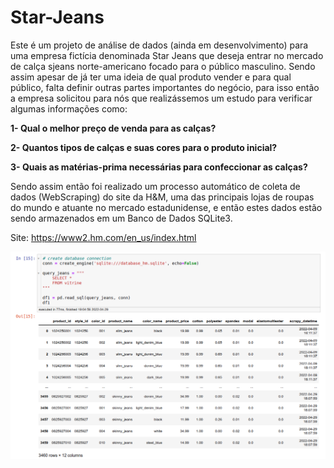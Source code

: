 # Star-Jeans

Este é um projeto de análise de dados (ainda em desenvolvimento) para uma empresa fictícia denominada Star Jeans que deseja entrar no mercado de calça sjeans norte-americano focado para o público masculino. Sendo assim apesar de já ter uma ideia de qual produto vender e para qual público, falta definir outras partes importantes do negócio, para isso então a empresa solicitou para nós que realizássemos um estudo para verificar algumas informações como:

**1- Qual o melhor preço de venda para as calças?**

**2- Quantos tipos de calças e suas cores para o produto inicial?**

**3- Quais as matérias-prima necessárias para confeccionar as calças?**

Sendo assim então foi realizado um processo automático de coleta de dados (WebScraping) do site da H&M, uma das principais lojas de roupas do mundo e atuante no mercado estadunidense, e então estes dados estão sendo armazenados em um Banco de Dados SQLite3.

Site: https://www2.hm.com/en_us/index.html

![alt_text](https://github.com/jaohenritm/Star-Jeans/blob/main/imgs/database.png)
